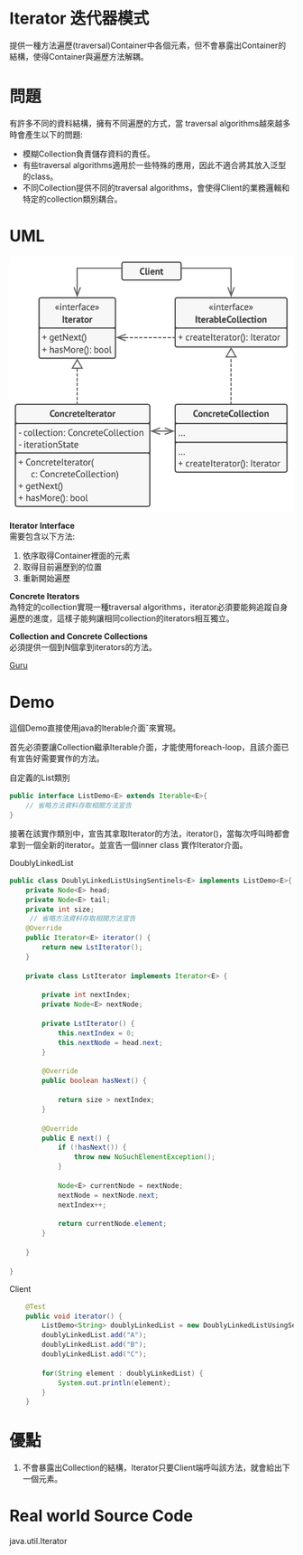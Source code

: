 # Iterator 迭代器模式
提供一種方法遍歷(traversal)Container中各個元素，但不會暴露出Container的結構，使得Container與遍歷方法解耦。

# 問題
有許多不同的資料結構，擁有不同遍歷的方式，當 traversal algorithms越來越多時會產生以下的問題:
* 模糊Collection負責儲存資料的責任。
* 有些traversal algorithms適用於一些特殊的應用，因此不適合將其放入泛型的class。
* 不同Collection提供不同的traversal algorithms，會使得Client的業務邏輯和特定的collection類別耦合。

# UML
![Iterator UML](/picture/iterator.png)

**Iterator Interface**  
需要包含以下方法:  
1. 依序取得Container裡面的元素
2. 取得目前遍歷到的位置
3. 重新開始遍歷

**Concrete Iterators**  
為特定的collection實現一種traversal algorithms，iterator必須要能夠追蹤自身遍歷的進度，這樣子能夠讓相同collection的iterators相互獨立。

**Collection and Concrete Collections**  
必須提供一個到N個拿到iterators的方法。

[Guru](https://refactoring.guru/design-patterns/iterator)

# Demo  
這個Demo直接使用java的Iterable介面ˇ來實現。  

首先必須要讓Collection繼承Iterable介面，才能使用foreach-loop，且該介面已有宣告好需要實作的方法。  

自定義的List類別
```java
public interface ListDemo<E> extends Iterable<E>{
    // 省略方法資料存取相關方法宣告
}
```
  
接著在該實作類別中，宣告其拿取Iterator的方法，iterator()，當每次呼叫時都會拿到一個全新的iterator。並宣告一個inner class 實作Iterator介面。  

DoublyLinkedList 
```java
public class DoublyLinkedListUsingSentinels<E> implements ListDemo<E>{
    private Node<E> head;
	private Node<E> tail;
	private int size;
     // 省略方法資料存取相關方法宣告
    @Override
	public Iterator<E> iterator() {
		return new LstIterator();
	}

	private class LstIterator implements Iterator<E> {

		private int nextIndex;
		private Node<E> nextNode;

		private LstIterator() {
			this.nextIndex = 0;
			this.nextNode = head.next;
		}

		@Override
		public boolean hasNext() {

			return size > nextIndex;
		}

		@Override
		public E next() {
			if (!hasNext()) {
				throw new NoSuchElementException();
			}

			Node<E> currentNode = nextNode;
			nextNode = nextNode.next;
			nextIndex++;

			return currentNode.element;
		}

	}

}

```
  
Client
```java
	@Test
	public void iterator() {
		ListDemo<String> doublyLinkedList = new DoublyLinkedListUsingSentinels<>();
		doublyLinkedList.add("A");
		doublyLinkedList.add("B");
		doublyLinkedList.add("C");
		
		for(String element : doublyLinkedList) {
			System.out.println(element);
		}
	}
```
# 優點
1. 不會暴露出Collection的結構，Iterator只要Client端呼叫該方法，就會給出下一個元素。

# Real world Source Code 
java.util.Iterator